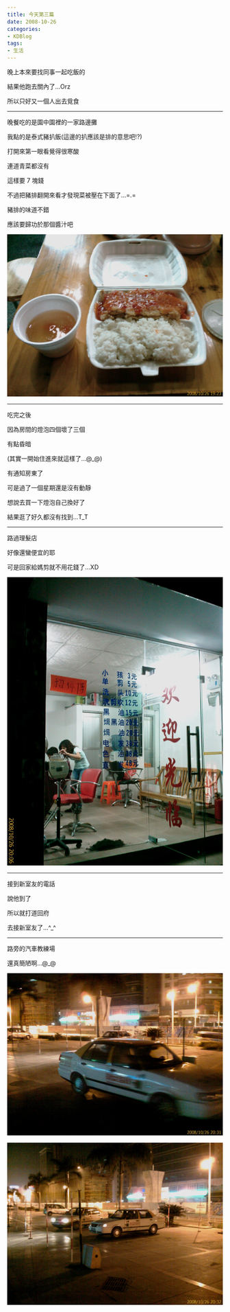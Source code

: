 ```yaml
---
title: 今天第三篇
date: 2008-10-26
categories:
- KDBlog
tags:
- 生活
---
```

晚上本來要找同事一起吃飯的

結果他跑去關內了...Orz

所以只好又一個人出去覓食

---

晚餐吃的是園中園裡的一家路邊攤

我點的是泰式豬扒飯(這邊的扒應該是排的意思吧!?)

打開來第一眼看覺得很寒酸

連道青菜都沒有

這樣要 7 塊錢

不過把豬排翻開來看才發現菜被壓在下面了...=.=

豬排的味道不錯

應該要歸功於那個醬汁吧

![](IMAG0144.jpg)

---

吃完之後

因為房間的燈泡四個壞了三個

有點昏暗

(其實一開始住進來就這樣了...@_@)

有通知房東了

可是過了一個星期還是沒有動靜

想說去買一下燈泡自己換好了

結果逛了好久都沒有找到...T_T

---

路過理髮店

好像還蠻便宜的耶

可是回家給媽剪就不用花錢了...XD

![](IMAG0145.jpg)

---

接到新室友的電話

說他到了

所以就打道回府

去接新室友了...^_^

---

路旁的汽車教練場

還真簡陋啊...@_@

![](IMAG0146.jpg)

![](IMAG0148.jpg)

